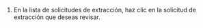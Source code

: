 1. En la lista de solicitudes de extracción, haz clic en la solicitud de extracción que deseas revisar.
